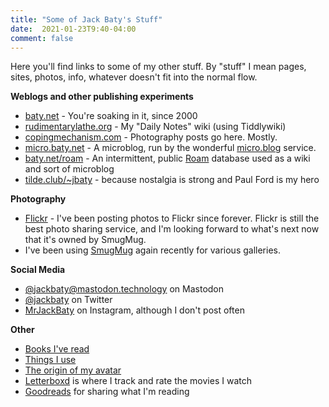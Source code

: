 ```yaml
---
title: "Some of Jack Baty's Stuff"
date:  2021-01-23T9:40-04:00
comment: false
---
```


Here you'll find links to some of my other stuff. By "stuff" I mean pages, sites, photos, info, whatever doesn't fit into the normal flow.


**Weblogs and other publishing experiments**

- [baty.net](https://baty.net/) - You're soaking in it, since 2000
- [rudimentarylathe.org](https://rudimentarylathe.wiki/) - My "Daily Notes" wiki (using Tiddlywiki)
- [copingmechanism.com](https://copingmechanism.com/) - Photography posts go here. Mostly.
- [micro.baty.net](https://micro.baty.net/) - A microblog, run by the wonderful [micro.blog](https://micro.blog) service.
- [baty.net/roam](https://baty.net/roam) - An intermittent, public
  [Roam](https://roamresearch.com) database used as a wiki and sort of microblog
- [tilde.club/~jbaty](https://tilde.club/~jbaty) - because nostalgia is strong
  and Paul Ford is my hero

**Photography**

- [Flickr](https://flickr.com/photos/jbaty) - I've been posting photos to Flickr
  since forever. Flickr is still the best photo sharing service, and I'm
  looking forward to what's next now that it's owned by SmugMug.
- I've been using [SmugMug](https://jackbaty.smugmug.com) again recently for
  various galleries.


**Social Media**

- [@jackbaty@mastodon.technology](https://mastodon.technology/@jackbaty) on Mastodon
- [@jackbaty](https://twitter.com/jackbaty) on Twitter
- [MrJackBaty](https://instagram.com/mrjackbaty) on Instagram, although I don't post often

**Other**

- [Books I've read](/books/)
- [Things I use](/lifestack)
- [The origin of my avatar](/avatar/)
- [Letterboxd](https://letterboxd.com/jackbaty) is where I track and rate the movies I watch
- [Goodreads](https://goodreads.com/jackbaty) for sharing what I'm reading


